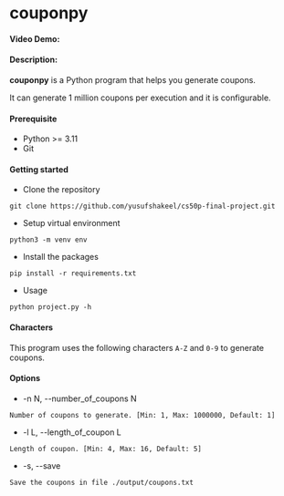 # couponpy

#### Video Demo:  <URL HERE>

#### Description:

**couponpy** is a Python program that helps you generate coupons.

It can generate 1 million coupons per execution and it is configurable.

#### Prerequisite

* Python >= 3.11
* Git

#### Getting started

* Clone the repository
```shell
git clone https://github.com/yusufshakeel/cs50p-final-project.git
```

* Setup virtual environment
```shell
python3 -m venv env
```

* Install the packages
```shell
pip install -r requirements.txt
```

* Usage
```shell
python project.py -h
```

#### Characters

This program uses the following characters `A-Z` and `0-9` to generate coupons.

#### Options

* -n N, --number_of_coupons N
```
Number of coupons to generate. [Min: 1, Max: 1000000, Default: 1]
```

* -l L, --length_of_coupon L
```
Length of coupon. [Min: 4, Max: 16, Default: 5]
```

* -s, --save
```
Save the coupons in file ./output/coupons.txt
```